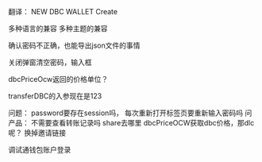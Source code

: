 翻译：
NEW DBC WALLET 
Create


多种语言的兼容
多种主题的兼容

确认密码不正确，也能导出json文件的事情

关闭弹窗清空密码，输入框

dbcPriceOcw返回的价格单位？

transferDBC的入参现在是123

问题：
password要存在session吗， 每次重新打开标签页要重新输入密码吗
问产品： 不需要查看转账记录吗
share去哪里
dbcPriceOCW获取dbc价格，那dlc呢？
换掉邀请链接

调试通钱包账户登录